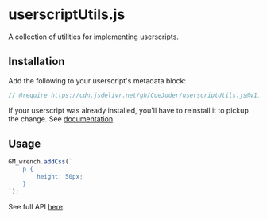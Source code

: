 # userscriptUtils.js
A collection of utilities for implementing userscripts.

## Installation
Add the following to your userscript's metadata block:
```js
// @require https://cdn.jsdelivr.net/gh/CoeJoder/userscriptUtils.js@v1.0/userscriptUtils.js
```
If your userscript was already installed, you'll have to reinstall it to pickup the change. See [documentation](https://sourceforge.net/p/greasemonkey/wiki/Metadata_Block/#require).

## Usage
```js
GM_wrench.addCss(`
    p {
        height: 50px;
    }
`);
```
See full API [here](api.md).
